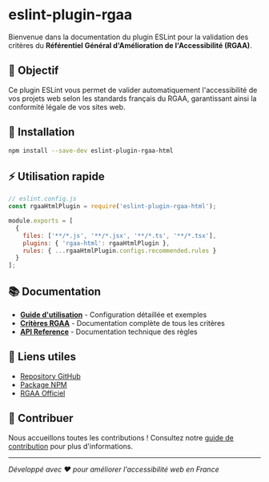 # eslint-plugin-rgaa

Bienvenue dans la documentation du plugin ESLint pour la validation des critères du **Référentiel Général d'Amélioration de l'Accessibilité (RGAA)**.

## 🎯 Objectif

Ce plugin ESLint vous permet de valider automatiquement l'accessibilité de vos projets web selon les standards français du RGAA, garantissant ainsi la conformité légale de vos sites web.

## 🚀 Installation

```bash
npm install --save-dev eslint-plugin-rgaa-html
```

## ⚡ Utilisation rapide

```javascript
// eslint.config.js
const rgaaHtmlPlugin = require('eslint-plugin-rgaa-html');

module.exports = [
  {
    files: ['**/*.js', '**/*.jsx', '**/*.ts', '**/*.tsx'],
    plugins: { 'rgaa-html': rgaaHtmlPlugin },
    rules: { ...rgaaHtmlPlugin.configs.recommended.rules }
  }
];
```

## 📚 Documentation

- **[Guide d'utilisation](guide.md)** - Configuration détaillée et exemples
- **[Critères RGAA](rgaa/)** - Documentation complète de tous les critères
- **[API Reference](api/)** - Documentation technique des règles

## 🔗 Liens utiles

- [Repository GitHub](https://github.com/NovaGaia/eslint-plugin-rgaa)
- [Package NPM](https://www.npmjs.com/package/eslint-plugin-rgaa-html)
- [RGAA Officiel](https://www.numerique.gouv.fr/publications/rgaa-accessibilite/)

## 🤝 Contribuer

Nous accueillons toutes les contributions ! Consultez notre [guide de contribution](contributing.md) pour plus d'informations.

---

*Développé avec ❤️ pour améliorer l'accessibilité web en France*
